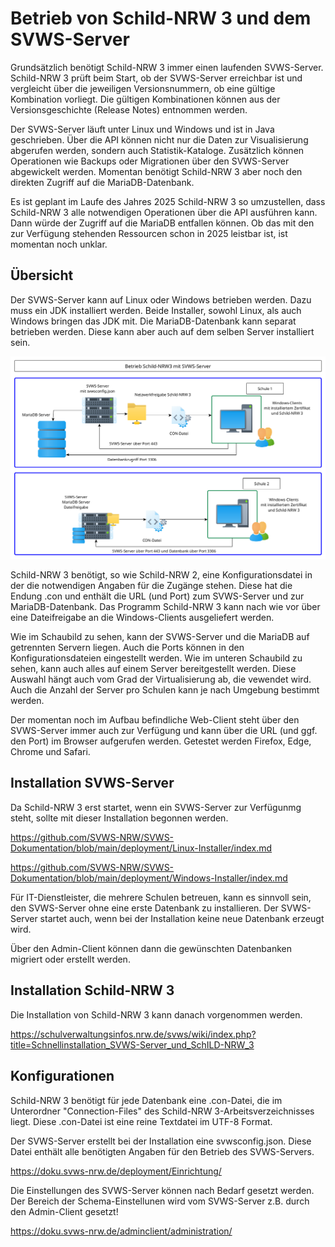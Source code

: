 # Betrieb von Schild-NRW 3 und dem SVWS-Server

Grundsätzlich benötigt Schild-NRW 3 immer einen laufenden SVWS-Server.
Schild-NRW 3 prüft beim Start, ob der SVWS-Server erreichbar ist und vergleicht über die jeweiligen Versionsnummern, ob eine gültige Kombination vorliegt. Die gültigen Kombinationen können aus der Versionsgeschichte (Release Notes) entnommen werden.

Der SVWS-Server läuft unter Linux und Windows und ist in Java geschrieben.
Über die API können nicht nur die Daten zur Visualisierung abgerufen werden, sondern auch Statistik-Kataloge.
Zusätzlich können Operationen wie Backups oder Migrationen über den SVWS-Server abgewickelt werden.
Momentan benötigt Schild-NRW 3 aber noch den direkten Zugriff auf die MariaDB-Datenbank.

Es ist geplant im Laufe des Jahres 2025 Schild-NRW 3 so umzustellen, dass Schild-NRW 3 alle notwendigen Operationen über die API ausführen kann.
Dann würde der Zugriff auf die MariaDB entfallen können. Ob das mit den zur Verfügung stehenden Ressourcen schon in 2025 leistbar ist, ist momentan noch unklar.

## Übersicht

Der SVWS-Server kann auf Linux oder Windows betrieben werden.
Dazu muss ein JDK installiert werden. Beide Installer, sowohl Linux, als auch Windows bringen das JDK mit.
Die MariaDB-Datenbank kann separat betrieben werden. Diese kann aber auch auf dem selben Server installiert sein.

![](./graphics/Rechenzentrum_Schild-NRW3.png)

Schild-NRW 3 benötigt, so wie Schild-NRW 2, eine Konfigurationsdatei in der die notwendigen Angaben für die Zugänge stehen. Diese hat die Endung .con und enthält die URL (und Port) zum SVWS-Server und zur MariaDB-Datenbank.
Das Programm Schild-NRW 3 kann nach wie vor über eine Dateifreigabe an die Windows-Clients ausgeliefert werden.

Wie im Schaubild zu sehen, kann der SVWS-Server und die MariaDB auf getrennten Servern liegen.
Auch die Ports können in den Konfigurationsdateien eingestellt werden.
Wie im unteren Schaubild zu sehen, kann auch alles auf einem Server bereitgestellt werden.
Diese Auswahl hängt auch vom Grad der Virtualisierung ab, die vewendet wird.
Auch die Anzahl der Server pro Schulen kann je nach Umgebung bestimmt werden.

Der momentan noch im Aufbau befindliche Web-Client steht über den SVWS-Server immer auch zur Verfügung und kann über die URL (und ggf. den Port) im Browser aufgerufen werden. Getestet werden Firefox, Edge, Chrome und Safari.

## Installation SVWS-Server

Da Schild-NRW 3 erst startet, wenn ein SVWS-Server zur Verfügunmg steht, sollte mit dieser Installation begonnen werden.

https://github.com/SVWS-NRW/SVWS-Dokumentation/blob/main/deployment/Linux-Installer/index.md

https://github.com/SVWS-NRW/SVWS-Dokumentation/blob/main/deployment/Windows-Installer/index.md

Für IT-Dienstleister, die mehrere Schulen betreuen, kann es sinnvoll sein, den SVWS-Server ohne eine erste Datenbank zu installieren.
Der SVWS-Server startet auch, wenn bei der Installation keine neue Datenbank erzeugt wird.

Über den Admin-Client können dann die gewünschten Datenbanken migriert oder erstellt werden.

## Installation Schild-NRW 3

Die Installation von Schild-NRW 3 kann danach vorgenommen werden.

https://schulverwaltungsinfos.nrw.de/svws/wiki/index.php?title=Schnellinstallation_SVWS-Server_und_SchILD-NRW_3


## Konfigurationen

Schild-NRW 3 benötigt für jede Datenbank eine .con-Datei, die im Unterordner "Connection-Files" des Schild-NRW 3-Arbeitsverzeichnisses liegt.
Diese .con-Datei ist eine reine Textdatei im UTF-8 Format.

Der SVWS-Server erstellt bei der Installation eine svwsconfig.json. Diese Datei enthält alle benötigten Angaben für den Betrieb des SVWS-Servers.

https://doku.svws-nrw.de/deployment/Einrichtung/

Die Einstellungen des SVWS-Server können nach Bedarf gesetzt werden.
Der Bereich der Schema-Einstellunen wird vom SVWS-Server z.B. durch den Admin-Client gesetzt!

https://doku.svws-nrw.de/adminclient/administration/
